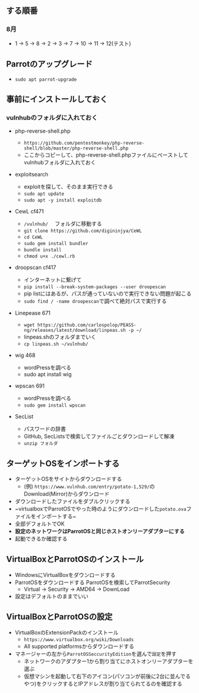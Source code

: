 ## する順番
### 8月
- 1 -> 5 -> 8 -> 2 -> 3 -> 7 -> 10 -> 11 -> 12(テスト)

## Parrotのアップグレード
- `sudo apt parrot-upgrade`

## 事前にインストールしておく
### vulnhubのフォルダに入れておく
- php-reverse-shell.php
  - `https://github.com/pentestmonkey/php-reverse-shell/blob/master/php-reverse-shell.php`
  - ここからコピーして、php-reverse-shell.phpファイルにペーストしてvulnhubフォルダに入れておく

- exploitsearch
  - exploitを探して、そのまま実行できる
  - `sudo apt update`
  - `sudo apt -y install exploitdb` 
- CewL cf471
  - `/vulnhub/` 　フォルダに移動する
  - `git clone https://github.com/digininjya/CeWL`
  - `cd CeWL`
  - `sudo gem install bundler`
  - `bundle install`
  - `chmod u+x ./cewl.rb`
  
- droopscan cf417
  - インターネットに繋げて
  - `pip install --break-system-packages --user droopescan`
  - pip listにはあるが、パスが通っていないので実行できない問題が起こる
  - `sudo find / -name droopescan`で調べて絶対パスで実行する
- Linepease 671
  - `wget https://github.com/carlospolop/PEASS-ng/releases/latest/download/linpeas.sh -p ~/`
  - linpeas.shのフォルダまでいく
  - `cp linpeas.sh ~/vulnhub/` 
- wig 468
  - wordPressを調べる
  - sudo apt install wig 
- wpscan 691
  - wordPressを調べる
  - `sudo gem install wpscan` 
- SecList
  - パスワードの辞書
  - GitHub, SecListsで検索してファイルごとダウンロードして解凍
  - `unzip フォルダ`

## ターゲットOSをインポートする
- ターゲットOSをサイトからダウンロードする
  - (例) `https://www.vulnhub.com/entry/potato-1,529/`のDownload(Mirror)からダウンロード
- ダウンロードしたファイルをダブルクリックする
- ~virtualboxでParrotOSでやった時のようにダウンロードした`potato.ova`ファイルをインポートする~
- 全部デフォルトでOK
- **設定のネットワークはParrotOSと同じホストオンリーアダプターにする**
- 起動できるか確認する


## VirtualBoxとParrotOSのインストール
- WindowsにVirtualBoxをダウンロードする
- ParrotOSをダウンロードする ParrotOSを検索してParrotSecurity
  - Virtual -> Security -> AMD64 -> DownLoad
- 設定はデフォルトのままでいい

## VirtualBoxとParrotOSの設定
- VirtualBoxのExtensionPackのインストール
  - `https://www.virtualbox.org/wiki/Downloads`
  - ​All supported platformsからダウンロードする
- マネージャーの左から`ParrotOSSeccurityEdition`を選んで`設定`を押す
  - ネットワークのアダプター1から割り当てにホストオンリーアダプターを選ぶ
  - 仮想マシンを起動して右下のアイコン(パソコンが前後に2台に並んでるやつ)をクリックするとIPアドレスが割り当てられてるのを確認する  
